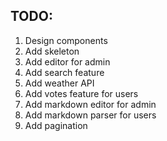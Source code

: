 ## TODO:

1. Design components
2. Add skeleton
3. Add editor for admin
4. Add search feature
5. Add weather API
6. Add votes feature for users
7. Add markdown editor for admin
8. Add markdown parser for users
9. Add pagination
